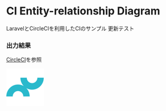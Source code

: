 # CI Entity-relationship Diagram

LaravelとCircleCIを利用したCIのサンプル
更新テスト

### 出力結果

[CircleCI](https://circleci.com/gh/E2infoCI/ci_laravel)を参照

![イーツー・インフォロゴ](https://raw.githubusercontent.com/e2info/e2info-warehouse/master/images/logo/logo100x100_transparent.png)
